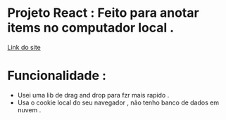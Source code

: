# Projeto React : Feito para anotar items no computador local .
[Link do site](https://blocodenotasaqui.netlify.app/)
# Funcionalidade :
- Usei uma lib de drag and drop para fzr mais rapido .
- Usa o cookie local do seu navegador , não tenho banco de dados em nuvem .
